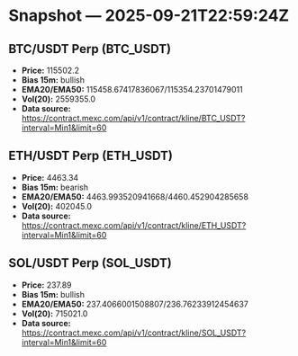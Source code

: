 # Snapshot — 2025-09-21T22:59:24Z

## BTC/USDT Perp (BTC_USDT)
- **Price:** 115502.2
- **Bias 15m:** bullish
- **EMA20/EMA50:** 115458.67417836067/115354.23701479011
- **Vol(20):** 2559355.0
- **Data source:** https://contract.mexc.com/api/v1/contract/kline/BTC_USDT?interval=Min1&limit=60

## ETH/USDT Perp (ETH_USDT)
- **Price:** 4463.34
- **Bias 15m:** bearish
- **EMA20/EMA50:** 4463.993520941668/4460.452904285658
- **Vol(20):** 402045.0
- **Data source:** https://contract.mexc.com/api/v1/contract/kline/ETH_USDT?interval=Min1&limit=60

## SOL/USDT Perp (SOL_USDT)
- **Price:** 237.89
- **Bias 15m:** bullish
- **EMA20/EMA50:** 237.4066001508807/236.76233912454637
- **Vol(20):** 715021.0
- **Data source:** https://contract.mexc.com/api/v1/contract/kline/SOL_USDT?interval=Min1&limit=60

